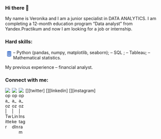 ### Hi there 👋

My name is Veronika and I am a junior specialist in DATA ANALYTICS.  I am completing a 12-month education program “Data analyst” from Yandex.Practikum and now I am looking for a job or internship.

### Hard skills:
–	Python (pandas, numpy, matplotlib, seaborn);
–	SQL <img align="left" alt="SQL" width="26px" src="https://raw.githubusercontent.com/github/explore/80688e429a7d4ef2fca1e82350fe8e3517d3494d/topics/sql/sql.png" /> ;
–	Tableau;
–	Mathematical statistics.

My previous experience – financial analyst.


### Connect with me:
[<img align="left" alt="opa_oz | Twitter" width="22px" src="https://cdn.jsdelivr.net/npm/simple-icons@v3/icons/twitter.svg" />][twitter]
[<img align="left" alt="opa_oz | LinkedIn" width="22px" src="https://cdn.jsdelivr.net/npm/simple-icons@v3/icons/linkedin.svg" />][linkedin]
[<img align="left" alt="opa_oz | Instagram" width="22px" src="https://cdn.jsdelivr.net/npm/simple-icons@v3/icons/instagram.svg" />][instagram]
